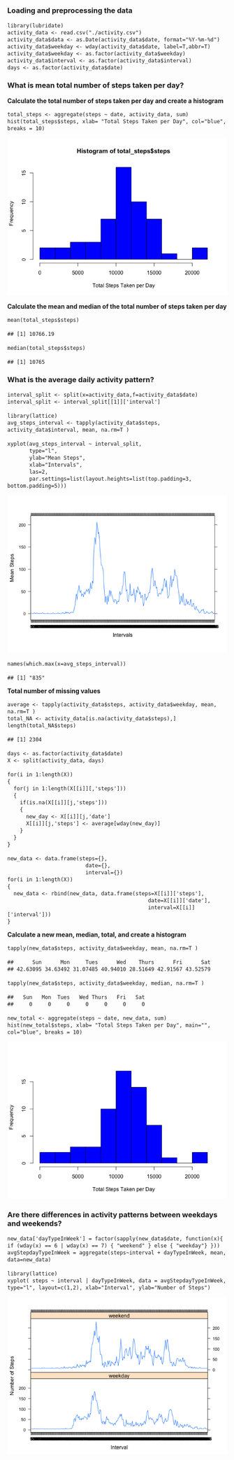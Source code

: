 ### Loading and preprocessing the data

    library(lubridate)
    activity_data <- read.csv("./activity.csv")
    activity_data$data <- as.Date(activity_data$date, format="%Y-%m-%d")
    activity_data$weekday <- wday(activity_data$date, label=T,abbr=T)
    activity_data$weekday <- as.factor(activity_data$weekday)
    activity_data$interval <- as.factor(activity_data$interval)
    days <- as.factor(activity_data$date)

### What is mean total number of steps taken per day?

**Calculate the total number of steps taken per day and create a
histogram**

    total_steps <- aggregate(steps ~ date, activity_data, sum)
    hist(total_steps$steps, xlab= "Total Steps Taken per Day", col="blue", breaks = 10)

![](./PA1_template_files/figure-markdown_strict/unnamed-chunk-2-1.png)

**Calculate the mean and median of the total number of steps taken per
day**

    mean(total_steps$steps)

    ## [1] 10766.19

    median(total_steps$steps)

    ## [1] 10765

### What is the average daily activity pattern?

    interval_split <- split(x=activity_data,f=activity_data$date)
    interval_split <- interval_split[[1]]['interval']

    library(lattice)
    avg_steps_interval <- tapply(activity_data$steps, activity_data$interval, mean, na.rm=T )

    xyplot(avg_steps_interval ~ interval_split,
           type="l",
           ylab="Mean Steps",
           xlab="Intervals",
           las=2,
           par.settings=list(layout.heights=list(top.padding=3, bottom.padding=5)))

![](./PA1_template_files/figure-markdown_strict/unnamed-chunk-4-1.png)

    names(which.max(x=avg_steps_interval))

    ## [1] "835"

**Total number of missing values**

    average <- tapply(activity_data$steps, activity_data$weekday, mean, na.rm=T )
    total_NA <- activity_data[is.na(activity_data$steps),]
    length(total_NA$steps)

    ## [1] 2304

    days <- as.factor(activity_data$date)
    X <- split(activity_data, days)

    for(i in 1:length(X))
    {
      for(j in 1:length(X[[i]][,'steps']))
      {
        if(is.na(X[[i]][j,'steps']))
        {
          new_day <- X[[i]][j,'date']
          X[[i]][j,'steps'] <- average[wday(new_day)]
        }  
      }
    }

    new_data <- data.frame(steps={},
                             date={},
                             interval={})
    for(i in 1:length(X))
    {
      new_data <- rbind(new_data, data.frame(steps=X[[i]]['steps'],
                                                 date=X[[i]]['date'],
                                                 interval=X[[i]]['interval']))
    }

**Calculate a new mean, median, total, and create a histogram**

    tapply(new_data$steps, activity_data$weekday, mean, na.rm=T )

    ##      Sun      Mon     Tues      Wed    Thurs      Fri      Sat 
    ## 42.63095 34.63492 31.07485 40.94010 28.51649 42.91567 43.52579

    tapply(new_data$steps, activity_data$weekday, median, na.rm=T )

    ##   Sun   Mon  Tues   Wed Thurs   Fri   Sat 
    ##     0     0     0     0     0     0     0

    new_total <- aggregate(steps ~ date, new_data, sum)
    hist(new_total$steps, xlab= "Total Steps Taken per Day", main="", col="blue", breaks = 10)

![](./PA1_template_files/figure-markdown_strict/unnamed-chunk-6-1.png)

### Are there differences in activity patterns between weekdays and weekends?

    new_data['dayTypeInWeek'] = factor(sapply(new_data$date, function(x){ if (wday(x) == 6 | wday(x) == 7) { "weekend" } else { "weekday"} }))
    avgStepdayTypeInWeek = aggregate(steps~interval + dayTypeInWeek, mean, data=new_data)

    library(lattice)
    xyplot( steps ~ interval | dayTypeInWeek, data = avgStepdayTypeInWeek, type="l", layout=c(1,2), xlab="Interval", ylab="Number of Steps")

![](./PA1_template_files/figure-markdown_strict/unnamed-chunk-7-1.png)
